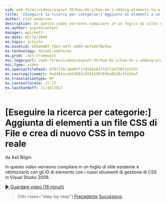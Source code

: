```yaml
---
uid: web-forms/videos/aspnet-35/how-do-i/how-do-i-adding-elements-to-a-css-file-and-create-new-css-on-the-fly
title: '[Eseguire la ricerca per categorie:] Aggiunta di elementi a un file CSS di File e creare di nuovo CSS in tempo reale | Documenti Microsoft'
author: rick-anderson
description: In questo video verranno compilare in un foglio di stile esistente e ottimizzarlo con gli ID di elemento con i nuovi strumenti di gestione di CSS in Visual Studio 2008.
ms.author: aspnetcontent
manager: wpickett
ms.date: 02/14/2008
ms.topic: article
ms.assetid: 426a5d0f-fde7-447c-ad69-4efe45f8efea
ms.technology: dotnet-webforms
ms.prod: .net-framework
msc.legacyurl: /web-forms/videos/aspnet-35/how-do-i/how-do-i-adding-elements-to-a-css-file-and-create-new-css-on-the-fly
msc.type: video
ms.openlocfilehash: bf9177bc38d07f17d749182ffdf724f50f315f97
ms.sourcegitcommit: 9a9483aceb34591c97451997036a9120c3fe2baf
ms.translationtype: MT
ms.contentlocale: it-IT
ms.lasthandoff: 11/10/2017
---
```

<a name="how-do-i-adding-elements-to-a-css-file-and-create-new-css-on-the-fly"></a>[Eseguire la ricerca per categorie:] Aggiunta di elementi a un file CSS di File e crea di nuovo CSS in tempo reale
====================
da Asli Bilgin

In questo video verranno compilare in un foglio di stile esistente e ottimizzarlo con gli ID di elemento con i nuovi strumenti di gestione di CSS in Visual Studio 2008.

[&#9654; Guardare video (16 minuti)](https://channel9.msdn.com/Blogs/ASP-NET-Site-Videos/how-do-i-adding-elements-to-a-css-file-and-create-new-css-on-the-fly)

>[!div class="step-by-step"]
[Precedente](how-do-i-working-with-visual-studio-2008-net-framework.md)
[Successivo](how-do-i-advance-cascading-style-sheet-features-and-management.md)
